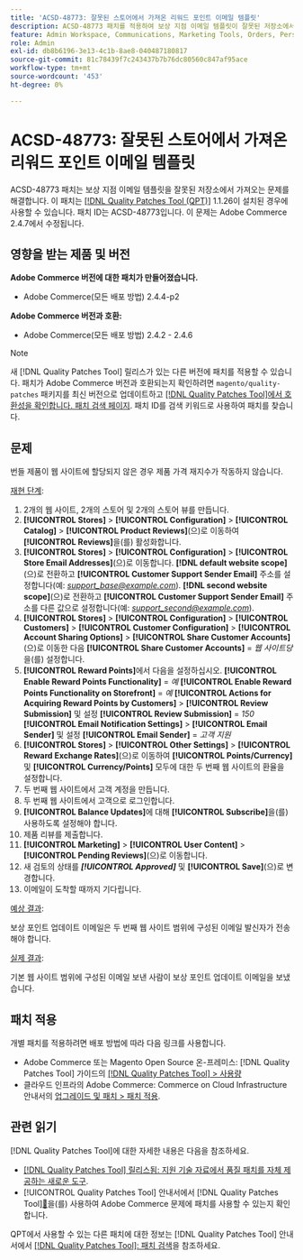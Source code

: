```yaml
---
title: 'ACSD-48773: 잘못된 스토어에서 가져온 리워드 포인트 이메일 템플릿'
description: ACSD-48773 패치를 적용하여 보상 지점 이메일 템플릿이 잘못된 저장소에서 가져간 Adobe Commerce 문제를 수정합니다.
feature: Admin Workspace, Communications, Marketing Tools, Orders, Personalization, Rewards
role: Admin
exl-id: db8b6196-3e13-4c1b-8ae8-040487180817
source-git-commit: 81c78439f7c243437b7b76dc80560c847af95ace
workflow-type: tm+mt
source-wordcount: '453'
ht-degree: 0%

---
```


# ACSD-48773: 잘못된 스토어에서 가져온 리워드 포인트 이메일 템플릿

ACSD-48773 패치는 보상 지점 이메일 템플릿을 잘못된 저장소에서 가져오는 문제를 해결합니다. 이 패치는 [[!DNL Quality Patches Tool (QPT)]](https://experienceleague.adobe.com/ko/docs/commerce-knowledge-base/kb/announcements/commerce-announcements/magento-quality-patches-released-new-tool-to-self-serve-quality-patches) 1.1.26이 설치된 경우에 사용할 수 있습니다. 패치 ID는 ACSD-48773입니다. 이 문제는 Adobe Commerce 2.4.7에서 수정됩니다.

## 영향을 받는 제품 및 버전

**Adobe Commerce 버전에 대한 패치가 만들어졌습니다.**

* Adobe Commerce(모든 배포 방법) 2.4.4-p2

**Adobe Commerce 버전과 호환:**

* Adobe Commerce(모든 배포 방법) 2.4.2 - 2.4.6

>[!NOTE]
>
>새 [!DNL Quality Patches Tool] 릴리스가 있는 다른 버전에 패치를 적용할 수 있습니다. 패치가 Adobe Commerce 버전과 호환되는지 확인하려면 `magento/quality-patches` 패키지를 최신 버전으로 업데이트하고 [[!DNL Quality Patches Tool]에서 호환성을 확인합니다. 패치 검색 페이지](https://experienceleague.adobe.com/tools/commerce-quality-patches/index.html?lang=ko). 패치 ID를 검색 키워드로 사용하여 패치를 찾습니다.

## 문제

번들 제품이 웹 사이트에 할당되지 않은 경우 제품 가격 재지수가 작동하지 않습니다.

<u>재현 단계</u>:

1. 2개의 웹 사이트, 2개의 스토어 및 2개의 스토어 뷰를 만듭니다.
1. **[!UICONTROL Stores]** > **[!UICONTROL Configuration]** > **[!UICONTROL Catalog]** > **[!UICONTROL Product Reviews]**(으)로 이동하여 **[!UICONTROL Reviews]**&#x200B;을(를) 활성화합니다.
1. **[!UICONTROL Stores]** > **[!UICONTROL Configuration]** > **[!UICONTROL Store Email Addresses]**(으)로 이동합니다.
**[!DNL default website scope]**(으)로 전환하고 **[!UICONTROL Customer Support Sender Email]** 주소를 설정합니다(예: *support_base@example.com*).
**[!DNL second website scope]**(으)로 전환하고 **[!UICONTROL Customer Support Sender Email]** 주소를 다른 값으로 설정합니다(예: *support_second@example.com*).
1. **[!UICONTROL Stores]** > **[!UICONTROL Configuration]** > **[!UICONTROL Customers]** > **[!UICONTROL Customer Configuration]** > **[!UICONTROL Account Sharing Options]** > **[!UICONTROL Share Customer Accounts]**(으)로 이동한 다음 **[!UICONTROL Share Customer Accounts]** = *웹 사이트당*&#x200B;을(를) 설정합니다.
1. **[!UICONTROL Reward Points]**&#x200B;에서 다음을 설정하십시오.
   **[!UICONTROL Enable Reward Points Functionality]** = *예*
   **[!UICONTROL Enable Reward Points Functionality on Storefront]** = *예*
   **[!UICONTROL Actions for Acquiring Reward Points by Customers]** > **[!UICONTROL Review Submission]** 및 설정 **[!UICONTROL Review Submission]** = *150*
   **[!UICONTROL Email Notification Settings]** > **[!UICONTROL Email Sender]** 및 설정 **[!UICONTROL Email Sender]** = *고객 지원*
1. **[!UICONTROL Stores]** > **[!UICONTROL Other Settings]** > **[!UICONTROL Reward Exchange Rates]**(으)로 이동하여 **[!UICONTROL Points/Currency]** 및 **[!UICONTROL Currency/Points]** 모두에 대한 두 번째 웹 사이트의 환율을 설정합니다.
1. 두 번째 웹 사이트에서 고객 계정을 만듭니다.
1. 두 번째 웹 사이트에서 고객으로 로그인합니다.
1. **[!UICONTROL Balance Updates]**&#x200B;에 대해 **[!UICONTROL Subscribe]**&#x200B;을(를) 사용하도록 설정해야 합니다.
1. 제품 리뷰를 제출합니다.
1. **[!UICONTROL Marketing]** > **[!UICONTROL User Content]** > **[!UICONTROL Pending Reviews]**(으)로 이동합니다.
1. 새 검토의 상태를 ***[!UICONTROL Approved]*** 및 **[!UICONTROL Save]**(으)로 변경합니다.
1. 이메일이 도착할 때까지 기다립니다.

<u>예상 결과</u>:

보상 포인트 업데이트 이메일은 두 번째 웹 사이트 범위에 구성된 이메일 발신자가 전송해야 합니다.

<u>실제 결과</u>:

기본 웹 사이트 범위에 구성된 이메일 보낸 사람이 보상 포인트 업데이트 이메일을 보냈습니다.

## 패치 적용

개별 패치를 적용하려면 배포 방법에 따라 다음 링크를 사용합니다.

* Adobe Commerce 또는 Magento Open Source 온-프레미스: [!DNL Quality Patches Tool] 가이드의 [[!DNL Quality Patches Tool] > 사용량](/help/tools/quality-patches-tool/usage.md)
* 클라우드 인프라의 Adobe Commerce: Commerce on Cloud Infrastructure 안내서의 [업그레이드 및 패치 > 패치 적용](https://experienceleague.adobe.com/docs/commerce-cloud-service/user-guide/develop/upgrade/apply-patches.html?lang=ko).

## 관련 읽기

[!DNL Quality Patches Tool]에 대한 자세한 내용은 다음을 참조하세요.

* [[!DNL Quality Patches Tool] 릴리스됨: 지원 기술 자료에서 품질 패치를 자체 제공하는 새로운 도구](https://experienceleague.adobe.com/ko/docs/commerce-knowledge-base/kb/announcements/commerce-announcements/magento-quality-patches-released-new-tool-to-self-serve-quality-patches).
* [!UICONTROL Quality Patches Tool] 안내서에서  [!DNL Quality Patches Tool][&#128279;](/help/tools/quality-patches-tool/patches-available-in-qpt/check-patch-for-magento-issue-with-magento-quality-patches.md)을(를) 사용하여 Adobe Commerce 문제에 패치를 사용할 수 있는지 확인합니다.


QPT에서 사용할 수 있는 다른 패치에 대한 정보는 [!DNL Quality Patches Tool] 안내서에서 [[!DNL Quality Patches Tool]: 패치 검색](https://experienceleague.adobe.com/tools/commerce-quality-patches/index.html?lang=ko)을 참조하세요.
